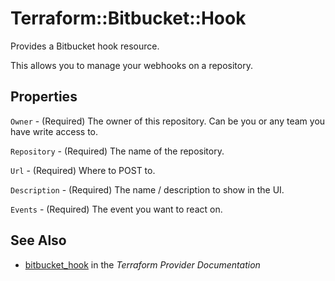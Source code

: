 # Terraform::Bitbucket::Hook

Provides a Bitbucket hook resource.

This allows you to manage your webhooks on a repository.

## Properties

`Owner` - (Required) The owner of this repository. Can be you or any team you
have write access to.

`Repository` - (Required) The name of the repository.

`Url` - (Required) Where to POST to.

`Description` - (Required) The name / description to show in the UI.

`Events` - (Required) The event you want to react on.


## See Also

* [bitbucket_hook](https://www.terraform.io/docs/providers/bitbucket/r/hook.html) in the _Terraform Provider Documentation_